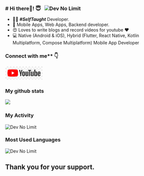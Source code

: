 
### # Hi there👋! 😇  &nbsp;&nbsp;<img src="https://komarev.com/ghpvc/?username=DevNoLimit" alt="Dev No Limit" /> 

- 👨‍💻 ***#SelfTaught*** Developer.
- 📱 Mobile Apps, Web Apps, Backend developer.
- 😍 Loves to write blogs and record videos for youtube ❤️
- 💻 Native (Android & iOS), Hybrid (Flutter, React Native, Kotlin Multiplatform, Compose Multiplatform) Mobile App Developer

<h3>Connect with me** 👇</h3>
<p float="left">

<a href="https://www.youtube.com/@dev_no_limit" title="Redirect to YouTube">
    <img src="Images/YoutubeLogo.png" width="120" alt="YouTube" />
  </a>


</p>


<h3>My github stats</h3>
<p align="start"> <img src="https://github-readme-stats.vercel.app/api?username=DevNoLimit&count_private=true&show_icons=true&theme=radical" /> </p>


<h3>My Activity</h3>
<p><img align="center" src="https://github-readme-streak-stats.herokuapp.com/?user=DevNoLimit&" alt="Dev No Limit" /></p>


<h3>Most Used Languages</h3>
<p><img align="center" src="https://github-readme-stats.vercel.app/api/top-langs/?username=DevNoLimit&layout=compact" alt="Dev No Limit" /></p>


<h2>Thank you for your support.</h2>
<br>
